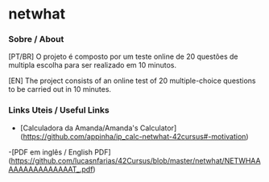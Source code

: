 # netwhat

### Sobre / About

[PT/BR] O projeto é composto por um teste online de 20 questões de multipla escolha para ser realizado em 10 minutos.

[EN] The project consists of an online test of 20 multiple-choice questions to be carried out in 10 minutes.



### Links Uteis / Useful Links

- [Calculadora da Amanda/Amanda's Calculator] (https://github.com/appinha/ip_calc-netwhat-42cursus#-motivation)

-[PDF em inglês / English PDF] (https://github.com/lucasnfarias/42Cursus/blob/master/netwhat/NETWHAAAAAAAAAAAAAAAT_.pdf)
